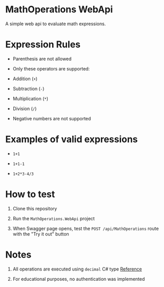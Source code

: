 # MathOperations WebApi

 A simple web api to evaluate math expressions.
 

# Expression Rules

- Parenthesis are not allowed

- Only these operators are supported:

- Addition (`+`)

- Subtraction (`-`)

- Multiplication (`*`)

- Division (`/`)

- Negative numbers are not supported

  
  

# Examples of valid expressions

- `1+1`

- `1+1-1`

- `1+2*3-4/3`

  

# How to test

1. Clone this repository

2. Run the `MathOperations.WebApi` project

3. When Swagger page opens, test the `POST /api/MathOperations` route with the "Try it out" button

  

# Notes

1. All operations are executed using `decimal` C# type [Reference](https://learn.microsoft.com/en-us/dotnet/csharp/language-reference/builtin-types/floating-point-numeric-types)

2. For educational purposes, no authentication was implemented